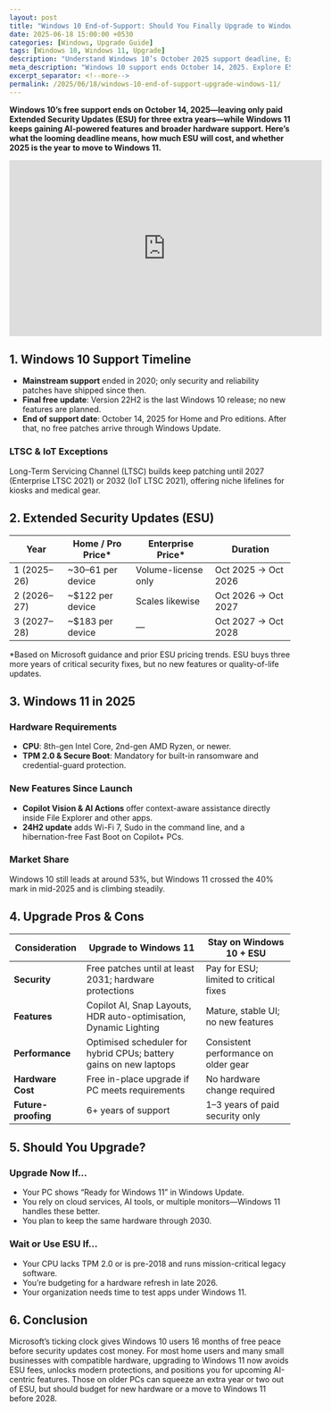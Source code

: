 ```yaml
---
layout: post
title: "Windows 10 End-of-Support: Should You Finally Upgrade to Windows 11?"
date: 2025-06-18 15:00:00 +0530
categories: [Windows, Upgrade Guide]
tags: [Windows 10, Windows 11, Upgrade]
description: "Understand Windows 10’s October 2025 support deadline, Extended Security Updates, costs, Windows 11 hardware requirements, and whether upgrading now makes sense."
meta_description: "Windows 10 support ends October 14, 2025. Explore ESU pricing, Windows 11 features, hardware checks, and upgrade advice."
excerpt_separator: <!--more-->
permalink: /2025/06/18/windows-10-end-of-support-upgrade-windows-11/
---
```


**Windows 10’s free support ends on October 14, 2025—leaving only paid Extended Security Updates (ESU) for three extra years—while Windows 11 keeps gaining AI-powered features and broader hardware support. Here’s what the looming deadline means, how much ESU will cost, and whether 2025 is the year to move to Windows 11.**

<!-- Main-page video -->
<div class="video-embed">
  <iframe
    width="560" height="315"
    src="https://www.youtube.com/embed/yGaKQ2Z6c1I"
    title="Windows 10 End of Support: What You Need to Know"
    frameborder="0"
    allow="accelerometer; autoplay; clipboard-write; encrypted-media; gyroscope; picture-in-picture"
    allowfullscreen>
  </iframe>
</div>

<!--more-->

## 1. Windows 10 Support Timeline  

- **Mainstream support** ended in 2020; only security and reliability patches have shipped since then.  
- **Final free update**: Version 22H2 is the last Windows 10 release; no new features are planned.  
- **End of support date**: October 14, 2025 for Home and Pro editions. After that, no free patches arrive through Windows Update.  

### LTSC & IoT Exceptions  
Long-Term Servicing Channel (LTSC) builds keep patching until 2027 (Enterprise LTSC 2021) or 2032 (IoT LTSC 2021), offering niche lifelines for kiosks and medical gear.  

## 2. Extended Security Updates (ESU)  

| Year       | Home / Pro Price*         | Enterprise Price*      | Duration                |
|------------|---------------------------|------------------------|-------------------------|
| 1 (2025–26)| ~$30–$61 per device       | Volume-license only    | Oct 2025 → Oct 2026     |
| 2 (2026–27)| ~$122 per device          | Scales likewise       | Oct 2026 → Oct 2027     |
| 3 (2027–28)| ~$183 per device          | —                      | Oct 2027 → Oct 2028     |

\*Based on Microsoft guidance and prior ESU pricing trends. ESU buys three more years of critical security fixes, but no new features or quality-of-life updates.

## 3. Windows 11 in 2025  

### Hardware Requirements  
- **CPU**: 8th-gen Intel Core, 2nd-gen AMD Ryzen, or newer.  
- **TPM 2.0 & Secure Boot**: Mandatory for built-in ransomware and credential-guard protection.  

### New Features Since Launch  
- **Copilot Vision & AI Actions** offer context-aware assistance directly inside File Explorer and other apps.  
- **24H2 update** adds Wi-Fi 7, Sudo in the command line, and a hibernation-free Fast Boot on Copilot+ PCs.  

### Market Share  
Windows 10 still leads at around 53%, but Windows 11 crossed the 40% mark in mid-2025 and is climbing steadily.

## 4. Upgrade Pros & Cons  

| Consideration        | Upgrade to Windows 11                     | Stay on Windows 10 + ESU             |
|----------------------|-------------------------------------------|--------------------------------------|
| **Security**         | Free patches until at least 2031; hardware protections | Pay for ESU; limited to critical fixes |
| **Features**         | Copilot AI, Snap Layouts, HDR auto-optimisation, Dynamic Lighting | Mature, stable UI; no new features  |
| **Performance**      | Optimised scheduler for hybrid CPUs; battery gains on new laptops | Consistent performance on older gear |
| **Hardware Cost**    | Free in-place upgrade if PC meets requirements | No hardware change required         |
| **Future-proofing**  | 6+ years of support                       | 1–3 years of paid security only      |

## 5. Should You Upgrade?  

### Upgrade Now If…  
- Your PC shows “Ready for Windows 11” in Windows Update.  
- You rely on cloud services, AI tools, or multiple monitors—Windows 11 handles these better.  
- You plan to keep the same hardware through 2030.  

### Wait or Use ESU If…  
- Your CPU lacks TPM 2.0 or is pre-2018 and runs mission-critical legacy software.  
- You’re budgeting for a hardware refresh in late 2026.  
- Your organization needs time to test apps under Windows 11.

## 6. Conclusion  
Microsoft’s ticking clock gives Windows 10 users 16 months of free peace before security updates cost money. For most home users and many small businesses with compatible hardware, upgrading to Windows 11 now avoids ESU fees, unlocks modern protections, and positions you for upcoming AI-centric features. Those on older PCs can squeeze an extra year or two out of ESU, but should budget for new hardware or a move to Windows 11 before 2028.
  
